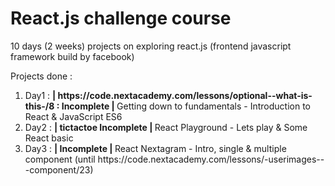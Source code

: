 # React.js challenge course

10 days (2 weeks) projects on exploring react.js (frontend javascript framework build by facebook)

Projects done :

<ol>
    <li>Day1 : <strong>| https://code.nextacademy.com/lessons/optional--what-is-this-/8 : Incomplete | </strong> Getting down to fundamentals - Introduction to React & JavaScript ES6 </li>
    <li>Day2 : <strong>| tictactoe Incomplete | </strong>React Playground - Lets play & Some React basic  </li>
    <li>Day3 : <strong>| Incomplete | </strong>React Nextagram - Intro, single & multiple component (until https://code.nextacademy.com/lessons/-userimages---component/23)  </li>

</ol>
